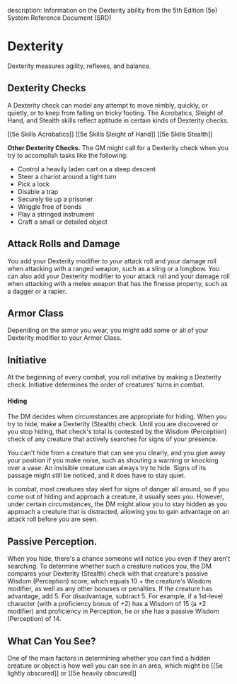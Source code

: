 description: Information on the Dexterity ability from the 5th Edition (5e) System Reference Document (SRD)

# Dexterity 
Dexterity measures agility, reflexes, and balance. 

## Dexterity Checks 
A Dexterity check can model any attempt to move nimbly, quickly, or quietly, or to keep from falling on tricky footing. The Acrobatics, Sleight of Hand, and Stealth skills reflect aptitude in certain kinds of Dexterity checks.

[[5e Skills Acrobatics]]
[[5e Skills Sleight of Hand]]
[[5e Skills Stealth]]


**Other Dexterity Checks.** The GM might call for a Dexterity check when you try to accomplish tasks like the following:

* Control a heavily laden cart on a steep descent 
* Steer a chariot around a tight turn
* Pick a lock 
* Disable a trap
* Securely tie up a prisoner 
* Wriggle free of bonds 
* Play a stringed instrument 
* Craft a small or detailed object 

## Attack Rolls and Damage 
You add your Dexterity modifier to your attack roll and your damage roll when attacking with a ranged weapon, such as a sling or a longbow. You can also add your Dexterity modifier to your attack roll and your damage roll when attacking with a melee weapon that has the finesse property, such as a dagger or a rapier. 

## Armor Class 
Depending on the armor you wear, you might add some or all of your Dexterity modifier to your Armor Class. 

## Initiative 
At the beginning of every combat, you roll initiative by making a Dexterity check. Initiative determines the order of creatures' turns in combat. 

#### Hiding 
The DM decides when circumstances are appropriate for hiding. When you try to hide, make a Dexterity (Stealth) check. Until you are discovered or you stop hiding, that check's total is contested by the Wisdom (Perception) check of any creature that actively searches for signs of your presence.

You can't hide from a creature that can see you clearly, and you give away your position if you make noise, such as shouting a warning or knocking over a vase. 
An invisible creature can always try to hide. Signs of its passage might still be noticed, and it does have to stay quiet.

In combat, most creatures stay alert for signs of danger all around, so if you come out of hiding and approach a creature, it usually sees you. However, under certain circumstances, the DM might allow you to stay hidden as you approach a creature that is distracted, allowing you to gain advantage on an attack roll before you are seen.

## **Passive Perception.** 
When you hide, there's a chance someone will notice you even if they aren't searching. To determine whether such a creature notices you, the DM compares your Dexterity (Stealth) check with that creature's passive Wisdom (Perception) score, which equals 10 + the creature's Wisdom modifier, as well as any other bonuses or penalties. If the creature has advantage, add 5. For disadvantage, subtract 5. For example, if a 1st-level character (with a proficiency bonus of +2) has a Wisdom of 15 (a +2 modifier) and proficiency in Perception, he or she has a passive Wisdom (Perception) of 14.

## **What Can You See?** 
One of the main factors in determining whether you can find a hidden creature or object is how well you can see in an area, which might be [[5e lightly obscured]] or [[5e heavily obscured]]